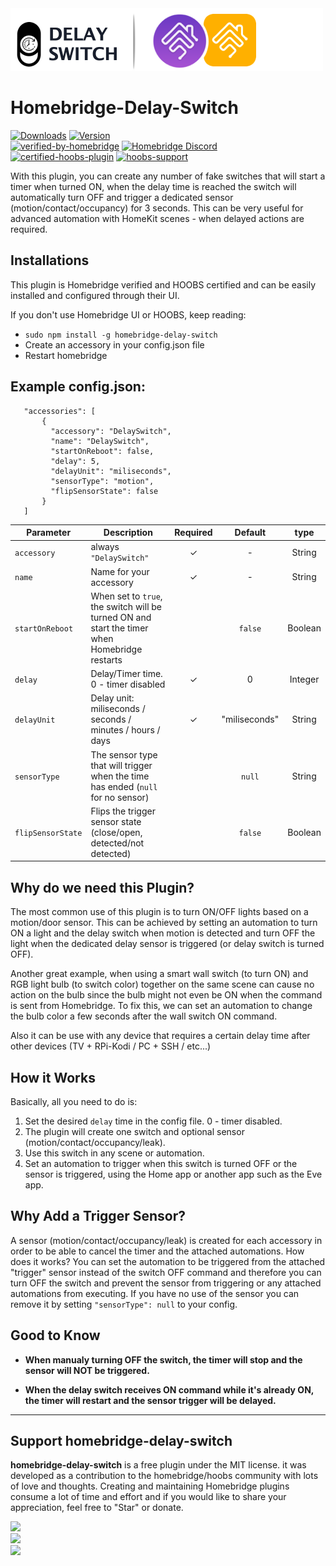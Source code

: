 <img src="branding/delayswitch_homebridge.png" width="500px">

# Homebridge-Delay-Switch

[![Downloads](https://img.shields.io/npm/dt/homebridge-delay-switch.svg?color=critical)](https://www.npmjs.com/package/homebridge-delay-switch)
[![Version](https://img.shields.io/npm/v/homebridge-delay-switch)](https://www.npmjs.com/package/homebridge-delay-switch)<br>
[![verified-by-homebridge](https://badgen.net/badge/homebridge/verified/purple)](https://github.com/homebridge/homebridge/wiki/Verified-Plugins) [![Homebridge Discord](https://img.shields.io/discord/432663330281226270?color=728ED5&logo=discord&label=discord)](https://discord.gg/HWUKH9C)<br>
[![certified-hoobs-plugin](https://badgen.net/badge/HOOBS/Certified/yellow)](https://plugins.hoobs.org?ref=10876) [![hoobs-support](https://badgen.net/badge/HOOBS/Support/yellow)](https://support.hoobs.org?ref=10876)

With this plugin, you can create any number of fake switches that will start a timer when turned ON, when the delay time is reached the switch will automatically turn OFF and trigger a dedicated sensor (motion/contact/occupancy) for 3 seconds. This can be very useful for advanced automation with HomeKit scenes - when delayed actions are required.

## Installations

This plugin is Homebridge verified and HOOBS certified and can be easily installed and configured through their UI.

If you don't use Homebridge UI or HOOBS, keep reading:

 * ```sudo npm install -g homebridge-delay-switch```
* Create an accessory in your config.json file
* Restart homebridge

## Example config.json:

 ```
    "accessories": [
        {
          "accessory": "DelaySwitch",
          "name": "DelaySwitch",
          "startOnReboot": false,
          "delay": 5,
          "delayUnit": "miliseconds",
          "sensorType": "motion",
          "flipSensorState": false
        }   
    ]

```

|             Parameter            |         Description         | Required |  Default |   type   |
| -------------------------------- | --------------------------- |:--------:|:--------:|:--------:|
| `accessory`             | always `"DelaySwitch"`               |     ✓    |     -    |  String  |
| `name`                  | Name for your accessory              |     ✓    |     -    |  String  |
| `startOnReboot`         |  When set to `true`, the switch will be turned ON and start the timer when Homebridge restarts        |       |  `false` |  Boolean  |
| `delay`                 |  Delay/Timer time. 0 - timer disabled |     ✓    |     0    |  Integer |
| `delayUnit`             |  Delay unit: miliseconds / seconds / minutes / hours / days |     ✓    |     "miliseconds"    |  String |
| `sensorType`            |  The sensor type that will trigger when the time has ended (`null` for no sensor)         |         | `null` |  String |
| `flipSensorState`       | Flips the trigger sensor state (close/open, detected/not detected)   |          |   `false`  |  Boolean |


## Why do we need this Plugin?

The most common use of this plugin is to turn ON/OFF lights based on a motion/door sensor. This can be achieved by setting an automation to turn ON a light and the delay switch when motion is detected and turn OFF the light when the dedicated delay sensor is triggered (or delay switch is turned OFF).

Another great example, when using a smart wall switch (to turn ON) and RGB light bulb (to switch color) together on the same scene can cause no action on the bulb since the bulb might not even be ON when the command is sent from Homebridge.
To fix this, we can set an automation to change the bulb color a few seconds after the wall switch ON command.

Also it can be use with any device that requires a certain delay time after other devices (TV + RPi-Kodi  /  PC + SSH / etc...)


## How it Works

Basically, all you need to do is:

1. Set the desired `delay` time in the config file. 0 - timer disabled.
2. The plugin will create one switch and optional sensor (motion/contact/occupancy/leak).
3. Use this switch in any scene or automation.
4. Set an automation to trigger when this switch is turned OFF or the sensor is triggered, using the Home app or another app such as the Eve app.

## Why Add a Trigger Sensor?

A sensor (motion/contact/occupancy/leak) is created for each accessory in order to be able to cancel the timer and the attached automations.
How does it works? You can set the automation to be triggered from the attached "trigger" sensor instead of the switch OFF command and therefore you can turn OFF the switch and prevent the sensor from triggering or any attached automations from executing.
If you have no use of the sensor you can remove it by setting `"sensorType": null` to your config.

## Good to Know

* **When manualy turning OFF the switch, the timer will stop and the sensor will NOT be triggered.**

* **When the delay switch receives ON command while it's already ON, the timer will restart and the sensor trigger will be delayed.**

_________________________________________

## Support homebridge-delay-switch

**homebridge-delay-switch** is a free plugin under the MIT license. it was developed as a contribution to the homebridge/hoobs community with lots of love and thoughts.
Creating and maintaining Homebridge plugins consume a lot of time and effort and if you would like to share your appreciation, feel free to "Star" or donate.

<a target="blank" href="https://www.paypal.me/nitaybz"><img src="https://img.shields.io/badge/PayPal-Donate-blue.svg?logo=paypal"/></a><br>
<a target="blank" href="https://www.patreon.com/nitaybz"><img src="https://img.shields.io/badge/PATREON-Become a patron-red.svg?logo=patreon"/></a><br>
<a target="blank" href="https://ko-fi.com/nitaybz"><img src="https://img.shields.io/badge/Ko--Fi-Buy%20me%20a%20coffee-29abe0.svg?logo=ko-fi"/></a>
